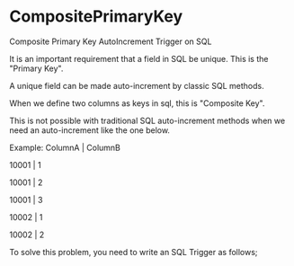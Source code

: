 # CompositePrimaryKey
Composite Primary Key AutoIncrement Trigger on SQL

It is an important requirement that a field in SQL be unique. This is the "Primary Key".

A unique field can be made auto-increment by classic SQL methods.

When we define two columns as keys in sql, this is "Composite Key".

This is not possible with traditional SQL auto-increment methods when we need an auto-increment like the one below.

Example:
ColumnA | ColumnB

10001 | 1

10001 | 2

10001 | 3

10002 | 1

10002 | 2

To solve this problem, you need to write an SQL Trigger as follows;

